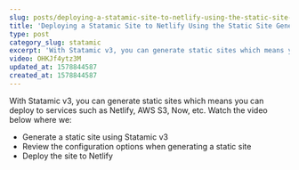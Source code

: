 ```yaml
---
slug: posts/deploying-a-statamic-site-to-netlify-using-the-static-site-generator
title: 'Deploying a Statamic Site to Netlify Using the Static Site Generator'
type: post
category_slug: statamic
excerpt: 'With Statamic v3, you can generate static sites which means you can deploy to services such as Netlify, AWS S3, Now, etc.'
video: OHKJf4ytz3M
updated_at: 1578844587
created_at: 1578844587
---
```


With Statamic v3, you can generate static sites which means you can deploy to services such as Netlify, AWS S3, Now, etc. Watch the video below where we:

* Generate a static site using Statamic v3
* Review the configuration options when generating a static site
* Deploy the site to Netlify
